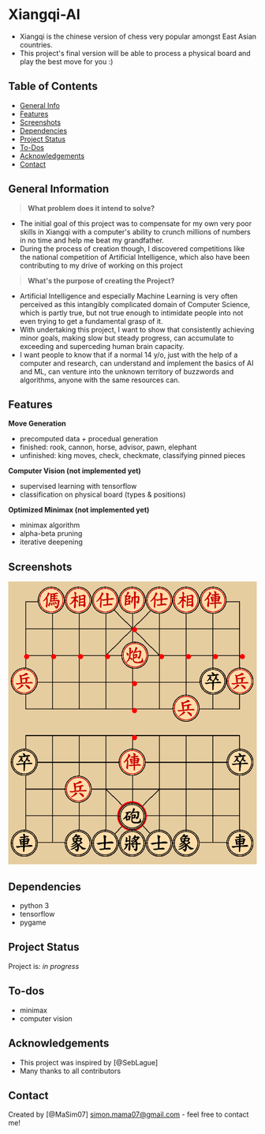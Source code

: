# Xiangqi-AI
- Xiangqi is the chinese version of chess very popular amongst East Asian countries.
- This project's final version will be able to process a physical board and play the best move for you :)

## Table of Contents
* [General Info](#general-information)
* [Features](#features)
* [Screenshots](#screenshots)
* [Dependencies](#dependencies)
* [Project Status](#project-status)
* [To-Dos](#to-dos)
* [Acknowledgements](#acknowledgements)
* [Contact](#contact)
<!-- * [License](#license) -->


## General Information
> **What problem does it intend to solve?**
- The initial goal of this project was to compensate for my own very poor skills in Xiangqi with a computer's ability to crunch millions of numbers in no time and help me beat my grandfather.
- During the process of creation though, I discovered competitions like the national competition of Artificial Intelligence, which also have been contributing to my drive of working on this project
> **What's the purpose of creating the Project?**
- Artificial Intelligence and especially Machine Learning is very often perceived as this intangibly complicated domain of Computer Science, which is partly true, but not true enough to intimidate people into not even trying to get a fundamental grasp of it.
- With undertaking this project, I want to show that consistently achieving minor goals, making slow but steady progress, can accumulate to exceeding and superceding human brain capacity.
- I want people to know that if a normal 14 y/o, just with the help of a computer and research, can understand and implement the basics of AI and ML, can venture into the unknown territory of buzzwords and algorithms, anyone with the same resources can.

## Features

**Move Generation**
- precomputed data + procedual generation
- finished: rook, cannon, horse, advisor, pawn, elephant
- unfinished: king moves, check, checkmate, classifying pinned pieces

**Computer Vision (not implemented yet)**
- supervised learning with tensorflow
- classification on physical board (types & positions)

**Optimized Minimax (not implemented yet)**
- minimax algorithm
- alpha-beta pruning
- iterative deepening

## Screenshots
![Example screenshot](./assets/screenshots/10.07.png)

## Dependencies
- python 3
- tensorflow
- pygame


## Project Status
Project is: _in progress_


## To-dos
- minimax
- computer vision


## Acknowledgements
- This project was inspired by [@SebLague]
- Many thanks to all contributors


## Contact
Created by [@MaSim07] simon.mama07@gmail.com - feel free to contact me!
